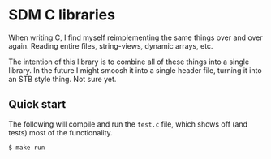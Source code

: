 # SDM C libraries

When writing C, I find myself reimplementing the same things over and over again.  Reading entire files, string-views, dynamic arrays, etc.

The intention of this library is to combine all of these things into a single library.  In the future I might smoosh it into a single header file, turning it into an STB style thing.  Not sure yet.

## Quick start

The following will compile and run the `test.c` file, which shows off (and tests) most of the functionality.

```console
$ make run
```
